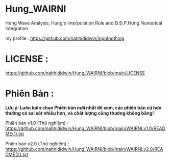 # Hung_WAIRNI
Hưng Wave Analysis, Hung's Interpolation Rule and Đ.Đ.P.Hưng Numerical Integration

my profile : https://github.com/nahhididwin/inputnothing

# LICENSE :

https://github.com/nahhididwin/Hung_WAIRNI/blob/main/LICENSE

# Phiên Bản :
**Lưu ý: Luôn luôn chọn Phiên bản mới nhất để xem, các phiên bản cũ hơn thường có sai sót nhiều hơn, và chất lượng cũng thường không bằng!**

Phiên bản v1.0 (Thử nghiệm) : https://github.com/nahhididwin/Hung_WAIRNI/blob/main/WAIRNI.v1.0/README(1).txt

Phiên bản v2.0 (Thử nghiệm) : https://github.com/nahhididwin/Hung_WAIRNI/blob/main/WAIRNI.v2.0/README(2).txt
